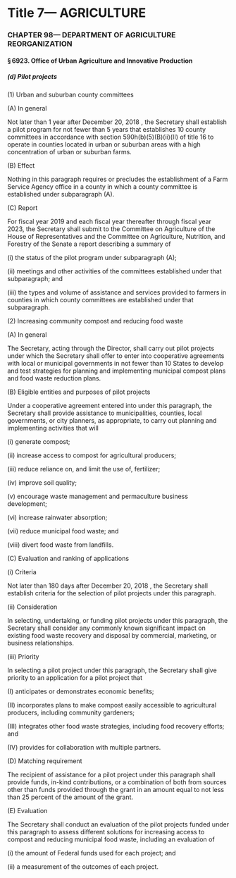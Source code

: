 
# Title 7— AGRICULTURE
### CHAPTER 98— DEPARTMENT OF AGRICULTURE REORGANIZATION
#### § 6923. Office of Urban Agriculture and Innovative Production
##### (d) Pilot projects

(1) Urban and suburban county committees

(A) In general

Not later than 1 year after December 20, 2018 , the Secretary shall establish a pilot program for not fewer than 5 years that establishes 10 county committees in accordance with section 590h(b)(5)(B)(ii)(II) of title 16 to operate in counties located in urban or suburban areas with a high concentration of urban or suburban farms.

(B) Effect

Nothing in this paragraph requires or precludes the establishment of a Farm Service Agency office in a county in which a county committee is established under subparagraph (A).

(C) Report

For fiscal year 2019 and each fiscal year thereafter through fiscal year 2023, the Secretary shall submit to the Committee on Agriculture of the House of Representatives and the Committee on Agriculture, Nutrition, and Forestry of the Senate a report describing a summary of

(i) the status of the pilot program under subparagraph (A);

(ii) meetings and other activities of the committees established under that subparagraph; and

(iii) the types and volume of assistance and services provided to farmers in counties in which county committees are established under that subparagraph.

(2) Increasing community compost and reducing food waste

(A) In general

The Secretary, acting through the Director, shall carry out pilot projects under which the Secretary shall offer to enter into cooperative agreements with local or municipal governments in not fewer than 10 States to develop and test strategies for planning and implementing municipal compost plans and food waste reduction plans.

(B) Eligible entities and purposes of pilot projects

Under a cooperative agreement entered into under this paragraph, the Secretary shall provide assistance to municipalities, counties, local governments, or city planners, as appropriate, to carry out planning and implementing activities that will

(i) generate compost;

(ii) increase access to compost for agricultural producers;

(iii) reduce reliance on, and limit the use of, fertilizer;

(iv) improve soil quality;

(v) encourage waste management and permaculture business development;

(vi) increase rainwater absorption;

(vii) reduce municipal food waste; and

(viii) divert food waste from landfills.

(C) Evaluation and ranking of applications

(i) Criteria

Not later than 180 days after December 20, 2018 , the Secretary shall establish criteria for the selection of pilot projects under this paragraph.

(ii) Consideration

In selecting, undertaking, or funding pilot projects under this paragraph, the Secretary shall consider any commonly known significant impact on existing food waste recovery and disposal by commercial, marketing, or business relationships.

(iii) Priority

In selecting a pilot project under this paragraph, the Secretary shall give priority to an application for a pilot project that

(I) anticipates or demonstrates economic benefits;

(II) incorporates plans to make compost easily accessible to agricultural producers, including community gardeners;

(III) integrates other food waste strategies, including food recovery efforts; and

(IV) provides for collaboration with multiple partners.

(D) Matching requirement

The recipient of assistance for a pilot project under this paragraph shall provide funds, in-kind contributions, or a combination of both from sources other than funds provided through the grant in an amount equal to not less than 25 percent of the amount of the grant.

(E) Evaluation

The Secretary shall conduct an evaluation of the pilot projects funded under this paragraph to assess different solutions for increasing access to compost and reducing municipal food waste, including an evaluation of

(i) the amount of Federal funds used for each project; and

(ii) a measurement of the outcomes of each project.

